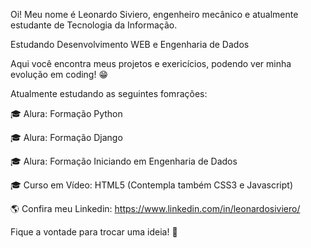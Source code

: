 Oi! Meu nome é Leonardo Siviero, engenheiro mecânico e atualmente estudante de Tecnologia da Informação.

Estudando Desenvolvimento WEB e Engenharia de Dados

Aqui você encontra meus projetos e exericícios, podendo ver minha evolução em coding! 😁

Atualmente estudando as seguintes fomrações:

🎓 Alura: Formação Python

🎓 Alura: Formação Django

🎓 Alura: Formação Iniciando em Engenharia de Dados

🎓 Curso em Vídeo: HTML5 (Contempla também CSS3 e Javascript)



🌎 Confira meu Linkedin: https://www.linkedin.com/in/leonardosiviero/

Fique a vontade para trocar uma ideia! 💬
